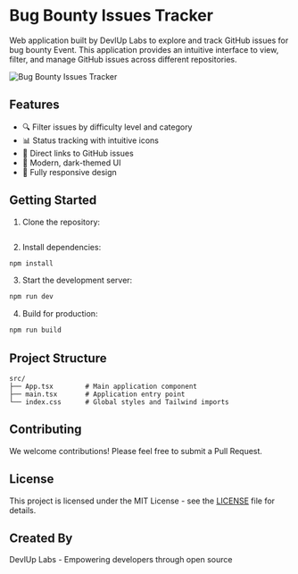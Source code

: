 # Bug Bounty Issues Tracker

Web application built by DevlUp Labs to explore and track GitHub issues for bug bounty Event. This application provides an intuitive interface to view, filter, and manage GitHub issues across different repositories.

![Bug Bounty Issues Tracker](https://res.cloudinary.com/dc6hyuhc9/image/upload/v1730549557/Screenshot_2024-11-02_174141_lw5qta.png)

## Features

- 🔍 Filter issues by difficulty level and category
- 📊 Status tracking with intuitive icons
- 🔗 Direct links to GitHub issues
- 🎨 Modern, dark-themed UI
- 📱 Fully responsive design


## Getting Started

1. Clone the repository:
```bash

```

2. Install dependencies:
```bash
npm install
```

3. Start the development server:
```bash
npm run dev
```

4. Build for production:
```bash
npm run build
```

## Project Structure

```
src/
├── App.tsx        # Main application component
├── main.tsx       # Application entry point
└── index.css      # Global styles and Tailwind imports
```

## Contributing

We welcome contributions! Please feel free to submit a Pull Request.

## License

This project is licensed under the MIT License - see the [LICENSE](LICENSE) file for details.


## Created By

DevlUp Labs - Empowering developers through open source